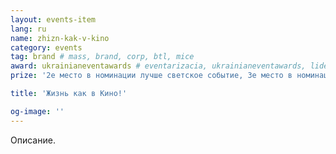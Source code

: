 ```yaml
---
layout: events-item
lang: ru
name: zhizn-kak-v-kino
category: events
tag: brand # mass, brand, corp, btl, mice
award: ukrainianeventawards # eventarizacia, ukrainianeventawards, liderotrasli
prize: '2е место в номинации лучше светское событие, 3е место в номинации лучший культурный проект'

title: 'Жизнь как в Кино!'

og-image: ''
---
```


Описание.
